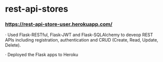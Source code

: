 # rest-api-stores
### https://rest-api-store-user.herokuapp.com/

·	Used Flask-RESTful, Flask-JWT and Flask-SQLAlchemy to deveop REST APIs including registration, authentication and CRUD (Create, Read, Update, Delete).

·	Deployed the Flask apps to Heroku
